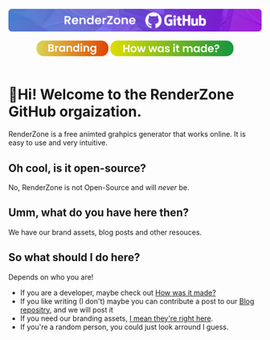 ![RenderZone Banner](https://raw.githubusercontent.com/RenderZoneGH/.github/main/profile/RenderZone%20GitHub.png)

<div align="center">
<a href="https://github.com/RenderZoneGH/branding"><img  src=https://raw.githubusercontent.com/RenderZoneGH/.github/main/profile/tags/branding.png></a>
<a href="https://github.com/RenderZoneGH/how-was-it-made"><img  src=https://raw.githubusercontent.com/RenderZoneGH/.github/main/profile/tags/hwim.png></a>
</div>
<br>

# 🙋Hi! Welcome to the RenderZone GitHub orgaization. 
RenderZone is a free animted grahpics generator that works online. It is easy to use and very intuitive. 

## Oh cool, is it open-source?
No, RenderZone is not Open-Source and will  _never_ be.

## Umm, what do you have here then?
We have our brand assets, blog posts and other resouces.

## So what should I do  here?
Depends on who you are! 

- If you are a developer, maybe check out [How was it made?](https://github.com/renderzonegh/how-was-it-made)
- If you like writing (I don't)  maybe you can contribute a post to our [Blog repositry](https://github.com/renderzonegh/blog), and we will post it
- If you need our branding assets, [I mean they're right here](https://github.com/renderzone/branding).
- If you're a random person, you could just look arround I guess. 
